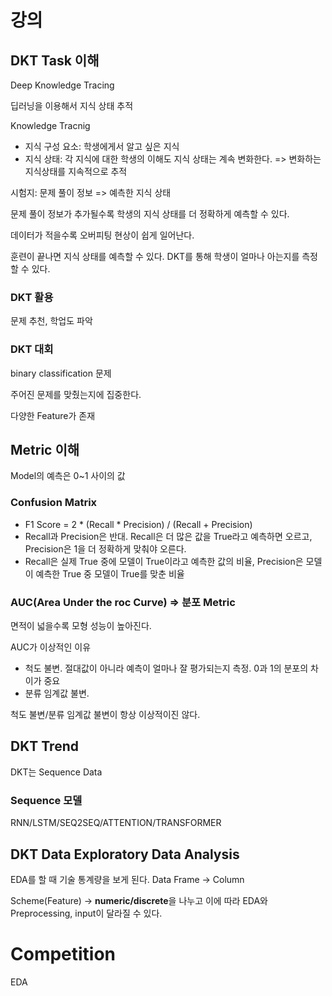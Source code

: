 # 강의
## DKT Task 이해
Deep Knowledge Tracing

딥러닝을 이용해서 지식 상태 추적

Knowledge Tracnig
- 지식 구성 요소: 학생에게서 알고 싶은 지식
- 지식 상태: 각 지식에 대한 학생의 이해도
지식 상태는 계속 변화한다. => 변화하는 지식상태를 지속적으로 추적

시험지: 문제 풀이 정보 => 예측한 지식 상태

문제 풀이 정보가 추가될수록 학생의 지식 상태를 더 정확하게 예측할 수 있다.

데이터가 적을수록 오버피팅 현상이 쉽게 일어난다.

훈련이 끝나면 지식 상태를 예측할 수 있다. DKT를 통해 학생이 얼마나 아는지를 측정할 수 있다.

### DKT 활용
문제 추천, 학업도 파악

### DKT 대회
binary classification 문제

주어진 문제를 맞췄는지에 집중한다.

다양한 Feature가 존재

## Metric 이해
Model의 예측은 0~1 사이의 값
### Confusion Matrix
- F1 Score = 2 * (Recall * Precision) / (Recall + Precision)
- Recall과 Precision은 반대. Recall은 더 많은 값을 True라고 예측하면 오르고, Precision은 1을 더 정확하게 맞춰야 오른다.
- Recall은 실제 True 중에 모델이 True이라고 예측한 값의 비율, Precision은 모델이 예측한 True 중 모델이 True를 맞춘 비율

### AUC(Area Under the roc Curve) => 분포 Metric
면적이 넓을수록 모형 성능이 높아진다.

AUC가 이상적인 이유
- 척도 불변. 절대값이 아니라 예측이 얼마나 잘 평가되는지 측정. 0과 1의 분포의 차이가 중요
- 분류 임계값 불변.

척도 불변/분류 임계값 불변이 항상 이상적이진 않다.

## DKT Trend
DKT는 Sequence Data

### Sequence 모델
RNN/LSTM/SEQ2SEQ/ATTENTION/TRANSFORMER

## DKT Data Exploratory Data Analysis
EDA를 할 때 기술 통계량을 보게 된다.
Data Frame -> Column

Scheme(Feature) -> **numeric/discrete**을 나누고 이에 따라 EDA와 Preprocessing, input이 달라질 수 있다.

# Competition
EDA
